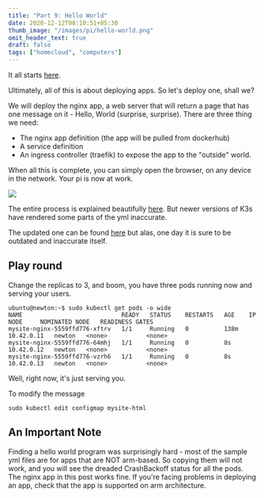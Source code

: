 ```yaml
---
title: "Part 9: Hello World"
date: 2020-12-12T08:10:51+05:30
thumb_image: "/images/pi/hello-world.png"
omit_header_text: true
draft: false
tags: ["homecloud", "computers"]
---
```


It all starts [here](https://en.wikipedia.org/wiki/%22Hello,_World!%22_program). 

Ultimately, all of this is about deploying apps. So let's deploy one, shall we? 

We will deploy the nginx app, a web server that will return a page that has one message on it - Hello, World (surprise, surprise). There are three thing we need:

- The nginx app definition (the app will be pulled from dockerhub)
- A service definition 
- An ingress controller (traefik) to expose the app to the "outside" world.

When all this is complete, you can simply open the browser, on any device in the network. Your pi is now at work.

![](/images/pi/hello-world-3.png)

The entire process is explained beautifully [here](https://www.youtube.com/watch?v=QcC-5fRhsM8). But newer versions of K3s have rendered some parts of the yml inaccurate. 

The updated one can be found [here](https://github.com/devqurious/homecloud/blob/main/yml/mysite-nginx.yml) but alas, one day it is sure to be outdated and inaccurate itself. 


## Play round

Change the replicas to 3, and boom, you have three pods running now and serving your users. 

```
ubuntu@newton:~$ sudo kubectl get pods -o wide
NAME                            READY   STATUS    RESTARTS   AGE    IP           NODE     NOMINATED NODE   READINESS GATES
mysite-nginx-5559ffd776-xftrv   1/1     Running   0          138m   10.42.0.11   newton   <none>           <none>
mysite-nginx-5559ffd776-64mhj   1/1     Running   0          8s     10.42.0.12   newton   <none>           <none>
mysite-nginx-5559ffd776-vzrh6   1/1     Running   0          8s     10.42.0.13   newton   <none>           <none>
```

Well, right now, it's just serving you. 

To modify the message

```
sudo kubectl edit configmap mysite-html
```

## An Important Note

Finding a hello world program was surprisingly hard - most of the sample yml files are for apps that are NOT arm-based. So copying them will not work, and you will see the dreaded CrashBackoff status for all the pods. The nginx app in this post works fine. If you're facing problems in deploying an app, check that the app is supported on arm architecture.